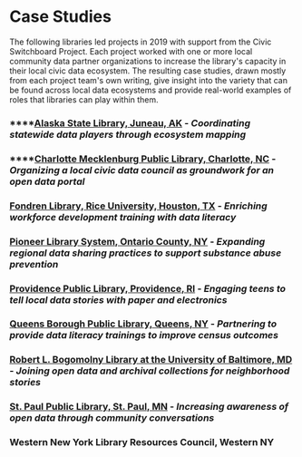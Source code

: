 # Case Studies

The following libraries led projects in 2019 with support from the Civic Switchboard Project. Each project worked with one or more local community data partner organizations to increase the library's capacity in their local civic data ecosystem. The resulting case studies, drawn mostly from each project team's own writing, give insight into the variety that can be found across local data ecosystems and provide real-world examples of roles that libraries can play within them.

### \*\*\*\*[**Alaska State Library, Juneau, AK**](alaska-state-library-juneau-ak.md) **-** _Coordinating statewide data players through ecosystem mapping_

### \*\*\*\*[**Charlotte Mecklenburg Public Library, Charlotte, NC**](charlotte-mecklenburg-public-library-charlotte-nc.md) **-** _Organizing a local civic data council as groundwork for an open data portal_

### [Fondren Library, Rice University, Houston, TX](fondren-library-rice-university-houston-tx.md) - _**Enriching workforce development training with data literacy**_

### [Pioneer Library System, Ontario County, NY](pioneer-library-system-ontario-county-ny.md) - _**Expanding regional data sharing practices to support substance abuse prevention**_

### [Providence Public Library, Providence, RI](providence-public-library-providence-ri.md) - _Engaging teens to tell local data stories with paper and electronics_

### [Queens Borough Public Library, Queens, NY](queens-borough-public-library-queens-ny.md) - _Partnering to provide data literacy trainings to improve census outcomes_

### [Robert L. Bogomolny Library at the University of Baltimore, MD](robert-l.-bogomolny-library-at-the-university-of-baltimore-md.md) - _**Joining open data and archival collections for neighborhood stories**_

### [St. Paul Public Library, St. Paul, MN](st-paul-public-library-st-paul-mn.md) - _**Increasing awareness of open data through community conversations**_

### Western New York Library Resources Council, Western NY





